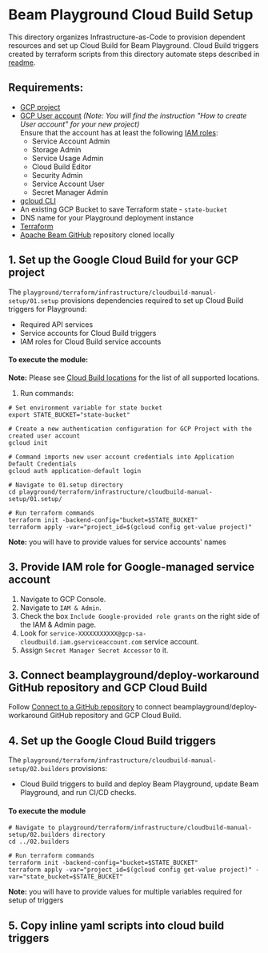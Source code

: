 <!---
    Licensed to the Apache Software Foundation (ASF) under one
    or more contributor license agreements.  See the NOTICE file
    distributed with this work for additional information
    regarding copyright ownership.  The ASF licenses this file
    to you under the Apache License, Version 2.0 (the
    "License"); you may not use this file except in compliance
    with the License.  You may obtain a copy of the License at
      http://www.apache.org/licenses/LICENSE-2.0
    Unless required by applicable law or agreed to in writing,
    software distributed under the License is distributed on an
    "AS IS" BASIS, WITHOUT WARRANTIES OR CONDITIONS OF ANY
    KIND, either express or implied.  See the License for the
    specific language governing permissions and limitations
    under the License.
-->

# Beam Playground Cloud Build Setup

This directory organizes Infrastructure-as-Code to provision dependent resources and set up Cloud Build for Beam Playground.
Cloud Build triggers created by terraform scripts from this directory automate steps described in [readme](https://github.com/apache/beam/blob/master/playground/terraform/README.md).

## Requirements:

- [GCP project](https://cloud.google.com/resource-manager/docs/creating-managing-projects)
- [GCP User account](https://cloud.google.com/appengine/docs/standard/access-control?tab=python) _(Note: You will find the instruction "How to create User account" for your new project)_<br>
  Ensure that the account has at least the following [IAM roles](https://cloud.google.com/iam/docs/understanding-roles):
    - Service Account Admin
    - Storage Admin
    - Service Usage Admin
    - Cloud Build Editor
    - Security Admin
    - Service Account User
    - Secret Manager Admin
- [gcloud CLI](https://cloud.google.com/sdk/docs/install-sdk)
- An existing GCP Bucket to save Terraform state - `state-bucket`
- DNS name for your Playground deployment instance
- [Terraform](https://www.terraform.io/)
- [Apache Beam GitHub](https://github.com/apache/beam) repository cloned locally

## 1. Set up the Google Cloud Build for your GCP project

The `playground/terraform/infrastructure/cloudbuild-manual-setup/01.setup` provisions dependencies required to set up Cloud Build triggers for Playground:
- Required API services
- Service accounts for Cloud Build triggers
- IAM roles for Cloud Build service accounts

#### To execute the module:

**Note:**  Please see [Cloud Build locations](https://cloud.google.com/build/docs/locations) for the list of all supported locations.

1. Run commands:


```console
# Set environment variable for state bucket
export STATE_BUCKET="state-bucket"

# Create a new authentication configuration for GCP Project with the created user account
gcloud init

# Command imports new user account credentials into Application Default Credentials
gcloud auth application-default login

# Navigate to 01.setup directory
cd playground/terraform/infrastructure/cloudbuild-manual-setup/01.setup/

# Run terraform commands
terraform init -backend-config="bucket=$STATE_BUCKET"
terraform apply -var="project_id=$(gcloud config get-value project)"
```

**Note:**  you will have to provide values for service accounts' names 

## 3. Provide IAM role for Google-managed service account

1. Navigate to GCP Console.
2. Navigate to `IAM & Admin`.
3. Check the box `Include Google-provided role grants` on the right side of the IAM & Admin page.
4. Look for `service-XXXXXXXXXXX@gcp-sa-cloudbuild.iam.gserviceaccount.com` service account.
5. Assign `Secret Manager Secret Accessor` to it.

## 3. Connect beamplayground/deploy-workaround GitHub repository and GCP Cloud Build

Follow [Connect to a GitHub repository](https://cloud.google.com/build/docs/automating-builds/github/connect-repo-github) to connect beamplayground/deploy-workaround GitHub repository and GCP Cloud Build.

## 4. Set up the Google Cloud Build triggers

The `playground/terraform/infrastructure/cloudbuild-manual-setup/02.builders` provisions:
- Cloud Build triggers to build and deploy Beam Playground, update Beam Playground, and run CI/CD checks.

#### To execute the module

```
# Navigate to playground/terraform/infrastructure/cloudbuild-manual-setup/02.builders directory
cd ../02.builders

# Run terraform commands
terraform init -backend-config="bucket=$STATE_BUCKET"
terraform apply -var="project_id=$(gcloud config get-value project)" -var="state_bucket=$STATE_BUCKET"
```

**Note:**  you will have to provide values for multiple variables required for setup of triggers

## 5. Copy inline yaml scripts into cloud build triggers
